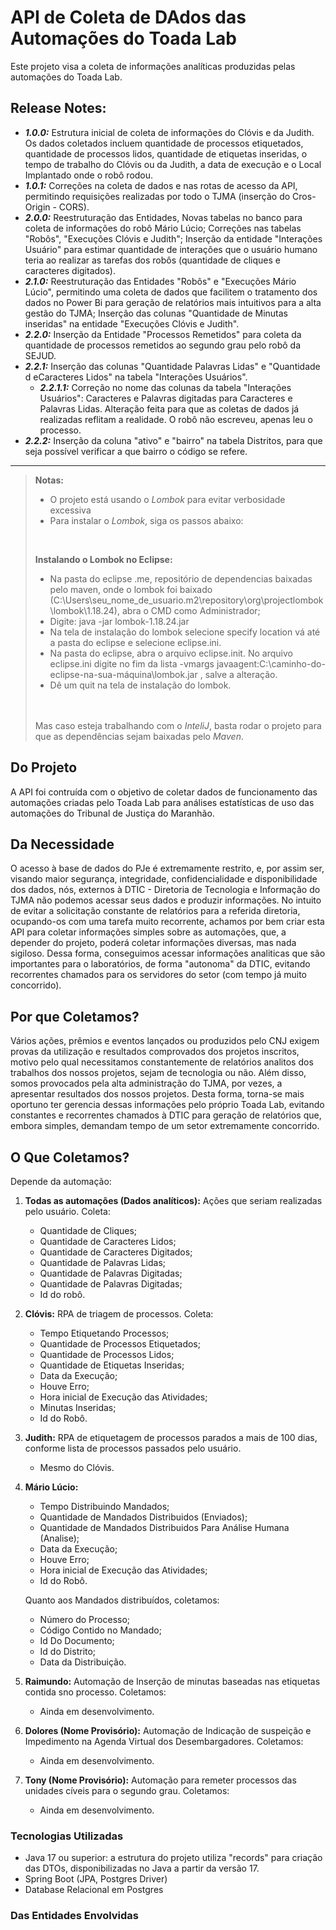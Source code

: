 # API de Coleta de DAdos das Automações do Toada Lab
Este projeto visa a coleta de informações analíticas produzidas pelas automações do Toada Lab.
## Release Notes:
* ***1.0.0:*** Estrutura inicial de coleta de informações do Clóvis e da Judith. Os dados coletados incluem quantidade de processos etiquetados, quantidade de processos lidos, quantidade de etiquetas inseridas, o tempo de trabalho do Clóvis ou da Judith, a data de execução e o Local Implantado onde o robô rodou.
* ***1.0.1:*** Correções na coleta de dados e nas rotas de acesso da API, permitindo requisições realizadas por todo o TJMA (inserção do Cros-Origin - CORS).
* ***2.0.0:*** Reestruturação das Entidades, Novas tabelas no banco para coleta de informações do robô Mário Lúcio; Correções nas tabelas "Robôs", "Execuções Clóvis e Judith"; Inserção da entidade "Interações Usuário" para estimar quantidade de interações que o usuário humano teria ao realizar as tarefas dos robôs (quantidade de cliques e caracteres digitados).
* ***2.1.0:*** Reestruturação das Entidades "Robôs" e "Execuções Mário Lúcio", permitindo uma coleta de dados que facilitem o tratamento dos dados no Power Bi para geração de relatórios mais intuitivos para a alta gestão do TJMA; Inserção das colunas "Quantidade de Minutas inseridas" na entidade "Execuções Clóvis e Judith". 
* ***2.2.0:*** Inserção da Entidade "Processos Remetidos" para coleta da quantidade de processos remetidos ao segundo grau pelo robô da SEJUD.  
* ***2.2.1:*** Inserção das colunas "Quantidade Palavras Lidas" e "Quantidade d eCaracteres Lidos" na tabela "Interações Usuários".
  * ***2.2.1.1:*** Correção no nome das colunas da tabela "Interações Usuários": Caracteres e Palavras digitadas para Caracteres e Palavras Lidas. Alteração feita para que as coletas de dados já realizadas reflitam a realidade. O robô não escreveu, apenas leu o processo.
* ***2.2.2:*** Inserção da coluna "ativo" e "bairro" na tabela Distritos, para que seja possível verificar a que bairro o código se refere.
---

>**Notas:**
>* O projeto está usando o *Lombok* para evitar verbosidade excessiva
>* Para instalar o *Lombok*, siga os passos abaixo:
>
> <br>
> 
>**Instalando o Lombok no Eclipse:**
>* Na pasta do eclipse .me, repositório de dependencias baixadas pelo maven, onde o lombok foi baixado (C:\Users\seu_nome_de_usuario\.m2\repository\org\projectlombok\lombok\1.18.24), abra o CMD como Administrador;
>* Digite: java -jar lombok-1.18.24.jar
>* Na tela de instalação do lombok selecione specify location vá até a pasta do eclipse e selecione eclipse.ini.
>* Na pasta do eclipse, abra o arquivo eclipse.init. No arquivo eclipse.ini digite no fim da lista -vmargs javaagent:C:\caminho-do-eclipse-na-sua-máquina\lombok.jar , salve a alteração.
>* Dê um quit na tela de instalação do lombok.  
> <br>
>  
> <br>
> Mas caso esteja trabalhando com o <i>InteliJ</i>, basta rodar o projeto para que as dependências sejam baixadas pelo <i>Maven</i>.
  
## Do Projeto
A API foi contruída com o objetivo de coletar dados de funcionamento das automações criadas pelo Toada Lab para análises estatísticas de uso das 
automações do Tribunal de Justiça do Maranhão.

## Da Necessidade
O acesso à base de dados do PJe é extremamente restrito, e, por assim ser, visando maior segurança, integridade, 
confidencialidade e disponibilidade dos dados, nós, externos à DTIC - Diretoria de Tecnologia e Informação do TJMA
não podemos acessar seus dados e produzir informações. 
No intuito de evitar a solicitação constante de relatórios para a referida diretoria, ocupando-os com uma tarefa
 muito recorrente, achamos por bem criar esta API para coletar informações simples sobre as automações, que, a depender
 do projeto, poderá coletar informações diversas, mas nada sigiloso.
 Dessa forma, conseguimos acessar informações analiticas que são importantes para o laboratórios, de forma 
"autonoma" da DTIC, evitando recorrentes chamados para os servidores do setor (com tempo já muito concorrido).

## Por que Coletamos?
Vários ações, prêmios e eventos lançados ou produzidos pelo CNJ exigem provas da utilização e resultados comprovados
 dos projetos inscritos, motivo pelo qual necessitamos constantemente de relatórios analitos dos trabalhos dos nossos projetos, 
sejam de tecnologia ou não. Além disso, somos provocados pela alta administração do TJMA, por vezes, a apresentar 
resultados dos nossos projetos. Desta forma, torna-se mais oportuno ter gerencia dessas informações 
pelo próprio Toada Lab, evitando constantes e recorrentes chamados à DTIC 
para geração de relatórios que, embora simples, demandam tempo de um setor extremamente concorrido.

## O Que Coletamos?
Depende da automação:
1. **Todas as automações (Dados analíticos):** Ações que seriam realizadas pelo usuário. Coleta:
   * Quantidade de Cliques;
   * Quantidade de Caracteres Lidos;
   * Quantidade de Caracteres Digitados;
   * Quantidade de Palavras Lidas;
   * Quantidade de Palavras Digitadas;
   * Quantidade de Palavras Digitadas;
   * Id do robô.
2. **Clóvis:** RPA de triagem de processos. Coleta:
    * Tempo Etiquetando Processos;
    * Quantidade de Processos Etiquetados;
    * Quantidade de Processos Lidos;
    * Quantidade de Etiquetas Inseridas;
    * Data da Execução;
    * Houve Erro;
    * Hora inicial de Execução das Atividades;
    * Minutas Inseridas;
    * Id do Robô.
3. **Judith:** RPA de etiquetagem de processos parados a mais de 100 dias, conforme lista de processos passados pelo usuário.
   * Mesmo do Clóvis.
4. **Mário Lúcio:**
   * Tempo Distribuindo Mandados;
   * Quantidade de Mandados Distribuidos (Enviados);
   * Quantidade de Mandados Distribuidos Para Análise Humana (Analise);
   * Data da Execução;
   * Houve Erro;
   * Hora inicial de Execução das Atividades;
   * Id do Robô.

   Quanto aos Mandados distribuídos, coletamos:
   * Número do Processo;
   * Código Contido no Mandado;
   * Id Do Documento;
   * Id do Distrito;
   * Data da Distribuição.
   
5. **Raimundo:** Automação de Inserção de minutas baseadas nas etiquetas contida sno processo. Coletamos:
   * Ainda em desenvolvimento.
6. **Dolores (Nome Provisório):** Automação de Indicação de suspeição e Impedimento na Agenda Virtual dos Desembargadores. Coletamos:
   * Ainda em desenvolvimento.
7. **Tony (Nome Provisório):** Automação para remeter processos das unidades cíveis para o segundo grau. Coletamos:
   * Ainda em desenvolvimento.
  
### Tecnologias Utilizadas
* Java 17 ou superior: a estrutura do projeto utiliza "records" para criação das DTOs, disponibilizadas no Java a partir da versão 17.
* Spring Boot (JPA, Postgres Driver)
* Database Relacional em Postgres

### Das Entidades Envolvidas

